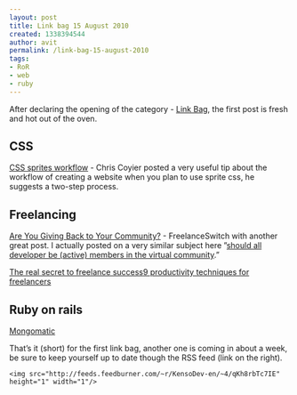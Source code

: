 ```yaml
---
layout: post
title: Link bag 15 August 2010
created: 1338394544
author: avit
permalink: /link-bag-15-august-2010
tags:
- RoR
- web
- ruby
---
```

<p>After declaring the opening of the category - <a href='http://www.kensodev.com/category/link-bag/' title='Link Bag'>Link Bag</a>, the first post is fresh and hot out of the oven. <h2>CSS</h2> <a href='http://css-tricks.com/css-sprites-workflow/' target='_blank'>CSS sprites workflow</a> - Chris Coyier posted a very useful tip about the workflow of creating a website when you plan to use sprite css, he suggests a two-step process. <h2>Freelancing</h2> <a href='http://freelanceswitch.com/inspiration/are-you-giving-back-to-your-community/' target='_blank'>Are You Giving Back to Your Community?</a> - FreelanceSwitch with another great post. I actually posted on a very similar subject here ”<a href='http://www.kensodev.com/2010/08/03/should-all-developers-be-members-of-the-virtual-community/'>should all developer be (active) members in the virtual community</a>.”</p>
<a href='http://freelanceswitch.com/inspiration/freelance-success/' target='_blank'>The real secret to freelance success</a><a href='http://sixrevisions.com/productivity/9-productivity-techniques-for-freelancers/' target='_blank'>9 productivity techniques for freelancers</a><h2>Ruby on rails</h2><a href='http://mongomatic.com/'>Mongomatic</a>
<p>That’s it (short) for the first link bag, another one is coming in about a week, be sure to keep yourself up to date though the RSS feed (link on the right).</p>
      
    <img src="http://feeds.feedburner.com/~r/KensoDev-en/~4/qKh8rbTc7IE" height="1" width="1"/>
